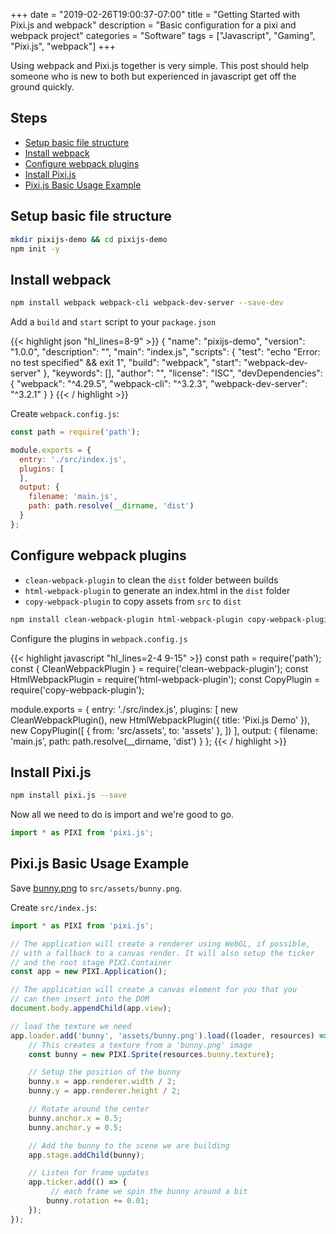+++
date = "2019-02-26T19:00:37-07:00"
title = "Getting Started with Pixi.js and webpack"
description = "Basic configuration for a pixi and webpack project"
categories = "Software"
tags = ["Javascript", "Gaming", "Pixi.js", "webpack"]
+++

Using webpack and Pixi.js together is very simple. This post should help someone who is new to both but experienced in javascript get off the ground quickly.

## Steps
- [Setup basic file structure](#setup-basic-file-structure)
- [Install webpack](#install-webpack)
- [Configure webpack plugins](#configure-webpack-plugins)
- [Install Pixi.js](#install-pixi-js)
- [Pixi.js Basic Usage Example](#pixi-js-basic-usage-example)

## Setup basic file structure

```bash
mkdir pixijs-demo && cd pixijs-demo
npm init -y
```

## Install webpack
```bash
npm install webpack webpack-cli webpack-dev-server --save-dev
```

Add a `build` and `start` script to your `package.json`

{{< highlight json "hl_lines=8-9" >}}
{
  "name": "pixijs-demo",
  "version": "1.0.0",
  "description": "",
  "main": "index.js",
  "scripts": {
    "test": "echo \"Error: no test specified\" && exit 1",
    "build": "webpack",
    "start": "webpack-dev-server"
  },
  "keywords": [],
  "author": "",
  "license": "ISC",
  "devDependencies": {
    "webpack": "^4.29.5",
    "webpack-cli": "^3.2.3",
    "webpack-dev-server": "^3.2.1"
  }
}
{{< / highlight >}}

Create `webpack.config.js`:

```javascript
const path = require('path');

module.exports = {
  entry: './src/index.js',
  plugins: [
  ],
  output: {
    filename: 'main.js',
    path: path.resolve(__dirname, 'dist')
  }
};
```

## Configure webpack plugins

- `clean-webpack-plugin` to clean the `dist` folder between builds
- `html-webpack-plugin` to generate an index.html in the `dist` folder
- `copy-webpack-plugin` to copy assets from `src` to `dist`

```bash
npm install clean-webpack-plugin html-webpack-plugin copy-webpack-plugin --save-dev
```

Configure the plugins in `webpack.config.js`

{{< highlight javascript "hl_lines=2-4 9-15" >}}
const path = require('path');
const { CleanWebpackPlugin } = require('clean-webpack-plugin');
const HtmlWebpackPlugin = require('html-webpack-plugin');
const CopyPlugin = require('copy-webpack-plugin');

module.exports = {
  entry: './src/index.js',
  plugins: [
    new CleanWebpackPlugin(),
    new HtmlWebpackPlugin({
      title: 'Pixi.js Demo'
    }),
    new CopyPlugin([
      { from: 'src/assets', to: 'assets' },
    ])
  ],
  output: {
    filename: 'main.js',
    path: path.resolve(__dirname, 'dist')
  }
};
{{< / highlight >}}

## Install Pixi.js

```bash
npm install pixi.js --save
```

Now all we need to do is import and we're good to go.
```javascript
import * as PIXI from 'pixi.js';
```

## Pixi.js Basic Usage Example

Save [bunny.png](bunny.png) to `src/assets/bunny.png`.

Create `src/index.js`:
```javascript
import * as PIXI from 'pixi.js';

// The application will create a renderer using WebGL, if possible,
// with a fallback to a canvas render. It will also setup the ticker
// and the root stage PIXI.Container
const app = new PIXI.Application();

// The application will create a canvas element for you that you
// can then insert into the DOM
document.body.appendChild(app.view);

// load the texture we need
app.loader.add('bunny', 'assets/bunny.png').load((loader, resources) => {
    // This creates a texture from a 'bunny.png' image
    const bunny = new PIXI.Sprite(resources.bunny.texture);

    // Setup the position of the bunny
    bunny.x = app.renderer.width / 2;
    bunny.y = app.renderer.height / 2;

    // Rotate around the center
    bunny.anchor.x = 0.5;
    bunny.anchor.y = 0.5;

    // Add the bunny to the scene we are building
    app.stage.addChild(bunny);

    // Listen for frame updates
    app.ticker.add(() => {
         // each frame we spin the bunny around a bit
        bunny.rotation += 0.01;
    });
});
```